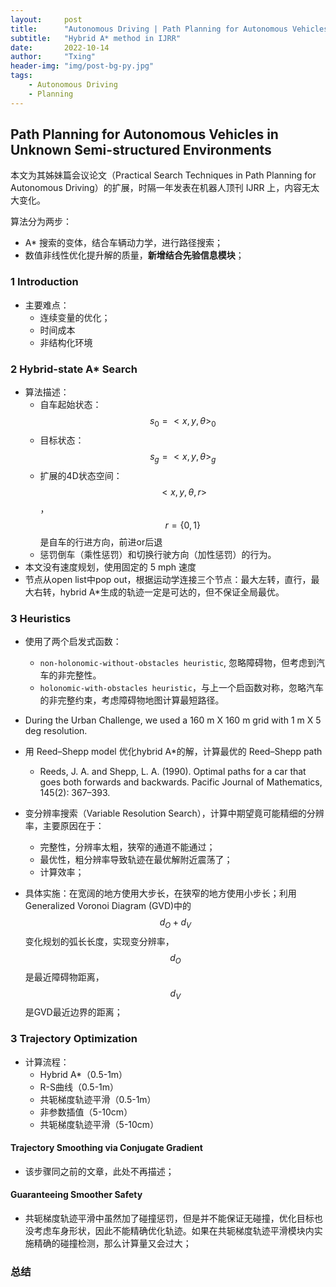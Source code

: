 ```yaml
---
layout:     post
title:      "Autonomous Driving | Path Planning for Autonomous Vehicles in Unknown Semi-structured Environments"
subtitle:   "Hybrid A* method in IJRR"
date:       2022-10-14
author:     "Txing"
header-img: "img/post-bg-py.jpg"
tags:
    - Autonomous Driving
    - Planning
---
```


## Path Planning for Autonomous Vehicles in Unknown Semi-structured Environments

本文为其姊妹篇会议论文（Practical Search Techniques in Path Planning for Autonomous Driving）的扩展，时隔一年发表在机器人顶刊 IJRR 上，内容无太大变化。

算法分为两步：

- A* 搜索的变体，结合车辆动力学，进行路径搜索；
- 数值非线性优化提升解的质量，**新增结合先验信息模块**；

### 1 Introduction

- 主要难点：
  - 连续变量的优化；
  - 时间成本
  - 非结构化环境

### 2 Hybrid-state A* Search

- 算法描述：
  - 自车起始状态：$$s_0=<x,y,\theta>_0$$
  - 目标状态：$$s_g=<x,y,\theta>_g$$
  - 扩展的4D状态空间：$$<x,y,\theta,r>$$，$$r=\{0,1\}$$是自车的行进方向，前进or后退
  - 惩罚倒车（乘性惩罚）和切换行驶方向（加性惩罚）的行为。
- 本文没有速度规划，使用固定的 5 mph 速度
- 节点从open list中pop out，根据运动学连接三个节点：最大左转，直行，最大右转，hybrid A*生成的轨迹一定是可达的，但不保证全局最优。

### 3 Heuristics

- 使用了两个启发式函数：
  - `non-holonomic-without-obstacles heuristic`, 忽略障碍物，但考虑到汽车的非完整性。
  - `holonomic-with-obstacles heuristic`，与上一个启函数对称，忽略汽车的非完整约束，考虑障碍物地图计算最短路径。
- During the Urban Challenge, we used a 160 m X 160 m grid with 1 m X 5 deg resolution.
- 用 Reed–Shepp model 优化hybrid A*的解，计算最优的 Reed–Shepp path
  - Reeds, J. A. and Shepp, L. A. (1990). Optimal paths for a car that goes both forwards and backwards. Pacific Journal of Mathematics, 145(2): 367–393.

- 变分辨率搜索（Variable Resolution Search），计算中期望竟可能精细的分辨率，主要原因在于：
  - 完整性，分辨率太粗，狭窄的通道不能通过；
  - 最优性，粗分辨率导致轨迹在最优解附近震荡了；
  - 计算效率；
- 具体实施：在宽阔的地方使用大步长，在狭窄的地方使用小步长；利用Generalized Voronoi Diagram (GVD)中的$$d_O+d_V$$变化规划的弧长长度，实现变分辨率，$$d_O$$是最近障碍物距离，$$d_V$$是GVD最近边界的距离；

### 3 Trajectory Optimization

- 计算流程：
  - Hybrid A*（0.5-1m）
  - R-S曲线（0.5-1m）
  - 共轭梯度轨迹平滑（0.5-1m）
  - 非参数插值（5-10cm）
  - 共轭梯度轨迹平滑（5-10cm）

#### Trajectory Smoothing via Conjugate Gradient

- 该步骤同之前的文章，此处不再描述；

#### Guaranteeing Smoother Safety

- 共轭梯度轨迹平滑中虽然加了碰撞惩罚，但是并不能保证无碰撞，优化目标也没考虑车身形状，因此不能精确优化轨迹。如果在共轭梯度轨迹平滑模块内实施精确的碰撞检测，那么计算量又会过大；




















### 总结

